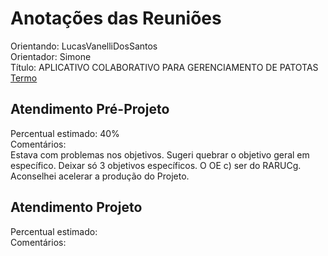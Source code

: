 # Anotações das Reuniões

Orientando: LucasVanelliDosSantos  
Orientador: Simone  
Título: APLICATIVO COLABORATIVO PARA GERENCIAMENTO DE PATOTAS  
[Termo](LucasVanelliDosSantos_Termo.pdf "Termo")  

## Atendimento Pré-Projeto

Percentual estimado: 40%  
Comentários:  
Estava com problemas nos objetivos. Sugeri quebrar o objetivo geral em específico. Deixar só 3 objetivos específicos. O OE c) ser do RARUCg.  
Aconselhei acelerar a produção do Projeto.  

## Atendimento Projeto

Percentual estimado:  
Comentários:  
